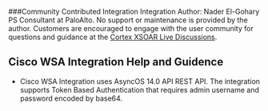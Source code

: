 ###Community Contributed Integration
Integration Author: Nader El-Gohary PS Consultant at PaloAlto.
No support or maintenance is provided by the author. Customers are encouraged to engage with the user community for questions and guidance at the [Cortex XSOAR Live Discussions](https://live.paloaltonetworks.com/t5/cortex-xsoar-discussions/bd-p/Cortex_XSOAR_Discussions).
## Cisco WSA Integration Help and Guidence
- Cisco WSA Integration uses AsyncOS 14.0 API REST API. The integration supports Token Based Authentication that requires admin username and password encoded by base64.